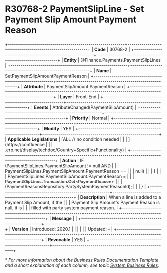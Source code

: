 ﻿---
erp.type: front-end-business-rule
erp.entity: Finance.Payments.PaymentSlipLines
---

# R30768-2 PaymentSlipLine - Set Payment Slip Amount Payment Reason
+----------------------------------------------------------+----------------------------------------------------------+
| **Code**                                                 | 30768-2                                                  |
+----------------------------------------------------------+----------------------------------------------------------+
| **Entity**                                               | @Finance.Payments.PaymentSlipLines                       |
+----------------------------------------------------------+----------------------------------------------------------+
| **Name**                                                 | SetPaymentSlipAmountPaymentReason                        |
+----------------------------------------------------------+----------------------------------------------------------+
| **Attribute**                                            | PaymentSlipAmount.PaymentReason                          |
+----------------------------------------------------------+----------------------------------------------------------+
| **Layer**                                                | Front-End                                                |
+----------------------------------------------------------+----------------------------------------------------------+
| **Events**                                               | AttributeChanged(PaymentSlipAmount)                      |
+----------------------------------------------------------+----------------------------------------------------------+
| **Priority**                                             | Normal                                                   |
+----------------------------------------------------------+----------------------------------------------------------+
| **Modify**                                               | YES                                                      |
+----------------------------------------------------------+----------------------------------------------------------+
| **Applicable Legislations**                              | [ALL // no condition needed                              |
|                                                          | ](https://confluence                                     |
|                                                          | .erp.net/display/techdoc/Country+Specific+Functionality) |
+----------------------------------------------------------+----------------------------------------------------------+
| **Action**                                               | IF (PaymentSlipLines.PaymentSlipAmount != null AND       |
|                                                          | PaymentSlipLines.PaymentSlipAmount.PaymentReason ==      |
|                                                          | null)                                                    |
|                                                          | {                                                        |
|                                                          | PaymentSlipLines.PaymentSlipAmount.PaymentReason =       |
|                                                          | PaymentSlipLines.Transaction.Get\<PaymentReason\>        |
|                                                          | (PaymentReasonsRepository.PartySystemPaymentReasonId);   |
|                                                          | }                                                        |
+----------------------------------------------------------+----------------------------------------------------------+
| **Description**                                          | When a line is added to a Payment Slip Amount, if the    |
|                                                          | Payment Slip Amount\'s Payment Reason is null, it is     |
|                                                          | filled with party system payment reason.                 |
+----------------------------------------------------------+----------------------------------------------------------+
| **Message**                                              |                                                          |
+----------------------------------------------------------+----------------------------------------------------------+
| **Version**                                              | Introduced: 2020.1                                       |
|                                                          |                                                          |
|                                                          | Updated: -                                               |
+----------------------------------------------------------+----------------------------------------------------------+
| **Revocable**                                            | YES                                                      |
+----------------------------------------------------------+----------------------------------------------------------+

*\* For more information about the Business Rules Documentation Template and a short explanation of each column, see
topic [System Business Rules](../templates/template-description-system-business-rules.md).*
